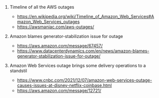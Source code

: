 
1. Timeline of all the AWS outages
    - https://en.wikipedia.org/wiki/Timeline_of_Amazon_Web_Services#Amazon_Web_Services_outages
    - https://awsmaniac.com/aws-outages/

1. Amazon blames generator-stabilization issue for outage
    - https://aws.amazon.com/message/67457/
    - https://www.datacenterdynamics.com/en/news/amazon-blames-generator-stabilization-issue-for-outage/

1. Amazon Web Services outage brings some delivery operations to a standstil
    - https://www.cnbc.com/2021/12/07/amazon-web-services-outage-causes-issues-at-disney-netflix-coinbase.html
    - https://aws.amazon.com/message/12721/
